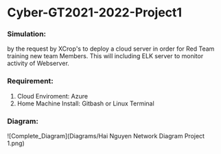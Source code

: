 # Cyber-GT2021-2022-Project1

### Simulation:
by the request by XCrop's to deploy a cloud server in order for Red Team training new team Members. 
This will including ELK server to monitor activity of Webserver. 

### Requirement: 
1. Cloud Enviroment: Azure 
2. Home Machine Install: Gitbash or Linux Terminal

### Diagram: 

![Complete_Diagram](Diagrams/Hai Nguyen Network Diagram Project 1.png)
